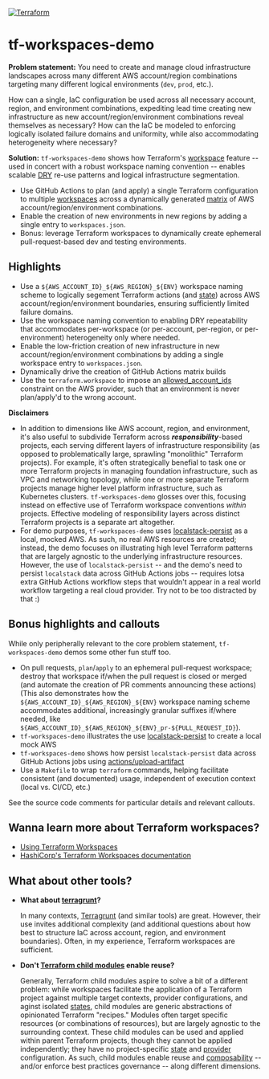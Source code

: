 [![Terraform](https://github.com/mdb/tf-workspaces-demo/actions/workflows/terraform.yaml/badge.svg?branch=main)](https://github.com/mdb/tf-workspaces-demo/actions/workflows/terraform.yaml)

# tf-workspaces-demo

**Problem statement:** You need to create and manage cloud infrastructure
landscapes across many different AWS account/region combinations targeting many
different logical environments (`dev`, `prod`, etc.).

How can a single, IaC configuration be used across all necessary account, region,
and environment combinations, expediting lead time creating new infrastructure
as new account/region/environment combinations reveal themselves as necessary?
How can the IaC be modeled to enforcing logically isolated failure domains and
uniformity, while also accommodating heterogeneity where necessary?

**Solution:** `tf-workspaces-demo` shows how Terraform's [workspace](https://developer.hashicorp.com/terraform/language/state/workspaces) feature -- used in concert with a robust workspace naming convention -- enables scalable [DRY](https://en.wikipedia.org/wiki/Don%27t_repeat_yourself) re-use patterns and logical infrastructure segmentation.

* Use GitHub Actions to plan (and apply) a single Terraform configuration to multiple [workspaces](https://developer.hashicorp.com/terraform/language/state/workspaces) across a dynamically generated [matrix](https://docs.github.com/en/actions/using-jobs/using-a-matrix-for-your-jobs) of AWS account/region/environment combinations.
* Enable the creation of new environments in new regions by adding a single entry to `workspaces.json`.
* Bonus: leverage Terraform workspaces to dynamically create ephemeral
  pull-request-based dev and testing environments.

## Highlights

* Use a `${AWS_ACCOUNT_ID}_${AWS_REGION}_${ENV}` workspace naming scheme to
  logically segement Terraform actions (and [state](https://developer.hashicorp.com/terraform/language/state)) across AWS account/region/environment
  boundaries, ensuring sufficiently limited failure domains.
* Use the workspace naming convention to enabling DRY repeatability that accommodates
  per-workspace (or per-account, per-region, or per-environment) heterogeneity
  only where needed.
* Enable the low-friction creation of new infrastructure in new
  account/region/environment combinations by adding a single workspace entry to
  `workspaces.json`.
* Dynamically drive the creation of GitHub Actions matrix builds
* Use the `terraform.workspace` to impose an [allowed_account_ids](https://registry.terraform.io/providers/hashicorp/aws/latest/docs#allowed_account_ids) constraint on the AWS provider, such that an environment is never plan/apply'd to the wrong account.

**Disclaimers**

* In addition to dimensions like AWS account, region, and environment, it's also
  useful to subdivide Terraform across **_responsibility_**-based projects, each serving
  different layers of infrastructure responsibility (as opposed to
  problematically large, sprawling "monolithic" Terraform projects). For example,
  it's often strategically benefial to task one or more Terraform projects in managing
  foundation infrastructure, such as VPC and networking topology, while one or more
  separate Terraform projects manage higher level platform infrastructure, such as Kubernetes clusters.
  `tf-workspaces-demo` glosses over this, focusing instead on effective
  use of Terraform workspace conventions _within_ projects. Effective modeling
  of responsibility layers across distinct Terraform projects is a separate art
  altogether.
* For demo purposes, `tf-workspaces-demo` uses [localstack-persist](https://hub.docker.com/r/gresau/localstack-persist) as a local, mocked AWS. As such, no real AWS resources are created; instead, the demo focuses on illustrating high level Terraform patterns that are largely agnostic to the underlying infrastructure resources. However, the use of `localstack-persist` -- and the demo's need to persist `localstack` data across GitHub Actions jobs -- requires lotsa extra GitHub Actions workflow steps that wouldn't appear in a real world workflow targeting a real cloud provider. Try not to be too distracted by that :)

## Bonus highlights and callouts

While only peripherally relevant to the core problem statement, `tf-workspaces-demo`
demos some other fun stuff too.

* On pull requests, `plan`/`apply` to an ephemeral pull-request workspace;
  destroy that workspace if/when the pull request is closed or merged (and automate the
  creation of PR comments announcing these actions) (This also demonstrates how
  the `${AWS_ACCOUNT_ID}_${AWS_REGION}_${ENV}` workspace naming scheme accommodates
  additional, increasingly granular suffixes if/where needed, like
  `${AWS_ACCOUNT_ID}_${AWS_REGION}_${ENV}_pr-${PULL_REQUEST_ID}`).
* `tf-workspaces-demo` illustrates the use [localstack-persist](https://hub.docker.com/r/gresau/localstack-persist) to create a local mock AWS
* `tf-workspaces-demo` shows how persist `localstack-persist` data across GitHub Actions jobs using [actions/upload-artifact](https://github.com/actions/upload-artifact)
* Use a `Makefile` to wrap `terraform` commands, helping facilitate consistent (and documented) usage, independent of execution context (local vs. CI/CD, etc.)

See the source code comments for particular details and relevant callouts.

## Wanna learn more about Terraform workspaces?

* [Using Terraform Workspaces](https://mikeball.info/blog/using-terraform-workspaces/)
* [HashiCorp's Terraform Workspaces documentation](https://developer.hashicorp.com/terraform/language/state/workspaces)

## What about other tools?

* **What about [terragrunt](https://terragrunt.gruntwork.io/)?**

  In many contexts, [Terragrunt](https://terragrunt.gruntwork.io/) (and similar tools)
  are great. However, their use invites additional complexity (and additional questions about
  how best to structure IaC across account, region, and environment boundaries). Often,
  in my experience, Terraform workspaces are sufficient.
* **Don't [Terraform child modules](https://developer.hashicorp.com/terraform/language/modules#child-modules) enable reuse?**

  Generally, Terraform child modules aspire to solve a bit of a different problem: while
  workspaces facilitate the application of a Terraform project against multiple
  target contexts, provider configurations, and aginst isolated [states](https://developer.hashicorp.com/terraform/language/state), child modules are generic
  abstractions of opinionated Terraform "recipes." Modules often target specific
  resources (or combinations of resources), but are largely agnostic to the
  surrounding context. These child modules can be used and applied within parent Terraform
  projects, though they cannot be applied independently; they have no project-specific [state](https://developer.hashicorp.com/terraform/language/state) and [provider](https://developer.hashicorp.com/terraform/language/providers) configuration. As such, child modules enable reuse and [composability](https://developer.hashicorp.com/terraform/language/modules/develop/composition) -- and/or enforce best practices governance -- along different dimensions.
